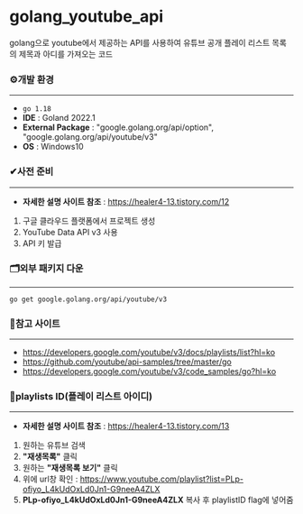 # golang_youtube_api
golang으로 youtube에서 제공하는 API를 사용하여 유튜브 공개 플레이 리스트 목록의 제목과 아디를 가져오는 코드

### ⚙개발 환경
***
- `go 1.18`
- **IDE** : Goland 2022.1
- **External Package** : "google.golang.org/api/option", "google.golang.org/api/youtube/v3"
- **OS** : Windows10

### ✔사전 준비
***
- **자세한 설명 사이트 참조** : https://healer4-13.tistory.com/12
1. 구글 클라우드 플랫폼에서 프로젝트 생성
2. YouTube Data API v3 사용
3. API 키 발급

### 🗂외부 패키지 다운
***

    go get google.golang.org/api/youtube/v3

### 📃참고 사이트
***
- https://developers.google.com/youtube/v3/docs/playlists/list?hl=ko
- https://github.com/youtube/api-samples/tree/master/go
- https://developers.google.com/youtube/v3/code_samples/go?hl=ko

### 🔑playlists ID(플레이 리스트 아이디)
***
- **자세한 설명 사이트 참조** : https://healer4-13.tistory.com/13
1. 원하는 유튜브 검색
2. **"재생목록"** 클릭
3. 원하는 **"재생목록 보기"** 클릭
4. 위에 url창 확인 : https://www.youtube.com/playlist?list=PLp-ofiyo_L4kUdOxLd0Jn1-G9neeA4ZLX
5. **PLp-ofiyo_L4kUdOxLd0Jn1-G9neeA4ZLX** 복사 후 playlistID flag에 넣어줌
